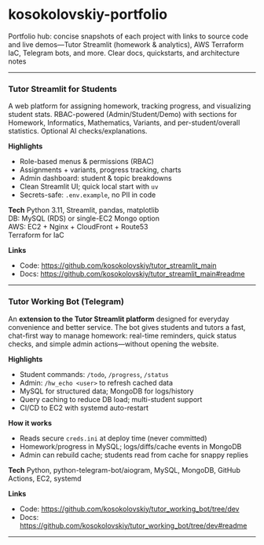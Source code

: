 # kosokolovskiy-portfolio
Portfolio hub: concise snapshots of each project with links to source code and live demos—Tutor Streamlit (homework &amp; analytics), AWS Terraform IaC, Telegram bots, and more. Clear docs, quickstarts, and architecture notes

---

### Tutor Streamlit for Students

A web platform for assigning homework, tracking progress, and visualizing student stats. RBAC-powered (Admin/Student/Demo) with sections for Homework, Informatics, Mathematics, Variants, and per-student/overall statistics. Optional AI checks/explanations.

**Highlights**
- Role-based menus & permissions (RBAC)
- Assignments + variants, progress tracking, charts
- Admin dashboard: student & topic breakdowns
- Clean Streamlit UI; quick local start with `uv`
- Secrets-safe: `.env.example`, no PII in code

**Tech**
Python 3.11, Streamlit, pandas, matplotlib  
DB: MySQL (RDS) or single-EC2 Mongo option  
AWS: EC2 + Nginx + CloudFront + Route53  
Terraform for IaC

**Links**
- Code: https://github.com/kosokolovskiy/tutor_streamlit_main  
- Docs: https://github.com/kosokolovskiy/tutor_streamlit_main#readme  

---

### Tutor Working Bot (Telegram)

An **extension to the Tutor Streamlit platform** designed for everyday convenience and better service. The bot gives students and tutors a fast, chat-first way to manage homework: real-time reminders, quick status checks, and simple admin actions—without opening the website.

**Highlights**
- Student commands: `/todo`, `/progress`, `/status`
- Admin: `/hw_echo <user>` to refresh cached data
- MySQL for structured data; MongoDB for logs/history
- Query caching to reduce DB load; multi-student support
- CI/CD to EC2 with systemd auto-restart

**How it works**
- Reads secure `creds.ini` at deploy time (never committed)
- Homework/progress in MySQL; logs/diffs/cache events in MongoDB
- Admin can rebuild cache; students read from cache for snappy replies

**Tech**
Python, python-telegram-bot/aiogram, MySQL, MongoDB, GitHub Actions, EC2, systemd

**Links**
- Code: https://github.com/kosokolovskiy/tutor_working_bot/tree/dev  
- Docs: https://github.com/kosokolovskiy/tutor_working_bot/tree/dev#readme

---

